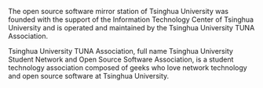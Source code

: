 The open source software mirror station of Tsinghua University was founded with the support of the Information Technology Center of Tsinghua University and is operated and maintained by the Tsinghua University TUNA Association.

Tsinghua University TUNA Association, full name Tsinghua University Student Network and Open Source Software Association, is a student technology association composed of geeks who love network technology and open source software at Tsinghua University.
